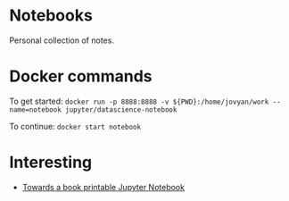 # Notebooks

Personal collection of notes.

# Docker commands

To get started: `docker run -p 8888:8888 -v ${PWD}:/home/jovyan/work --name=notebook jupyter/datascience-notebook`

To continue: `docker start notebook`

# Interesting

* [Towards a book printable Jupyter Notebook](https://w01f359.wordpress.com/2017/08/31/towards-a-book-printable-jupyter-notebook/)
